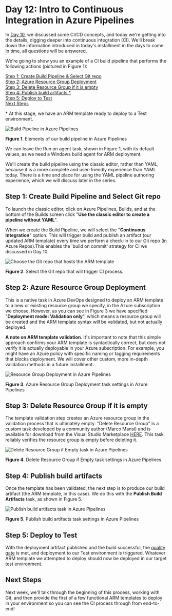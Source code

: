 # Day 12: Intro to Continuous Integration in Azure Pipelines

In [Day 10](https://github.com/starkfell/100DaysOfIaC/blob/master/articles/day.10.cicd.iac.bldg.blocks.md#automation-controls), we discussed some CI/CD concepts, and today we're getting into the details, digging deeper into continuous integration (CI).  We'll break down the information introduced in today's installment in the days to come. In time, all questions will be answered.

We're going to show you an example of a CI build pipeline that performs the following actions (pictured in Figure 1):

  [Step 1: Create Build Pipeline & Select Git repo](#step-1-create-build-pipeline-and-select-git-repo) <br />
  [Step 2: Azure Resource Group Deployment](#step-2-azure-resource-group-deployment) <br />
  [Step 3: Delete Resource Group if it is empty](#step-3-delete-resource-group-if-it-is-empty) <br />
  [Step 4: Publish build artifacts *](#step-4-publish-build-artifacts) <br />
  [Step 5: Deploy to Test](#step-5-deploy-to-test) <br />
  [Next Steps](#next-steps) <br />

\* At this stage, we have an ARM template ready to deploy to a Test environment.

![Build Pipeline in Azure Pipelines](figure1.png)

**Figure 1**. Elements of our build pipeline in Azure Pipelines

We can leave the Run on agent task, shown in Figure 1, with its default values, as we need a Windows build agent for ARM deployment.

We'll create the build pipeline using the classic editor, rather than YAML, because it is a more complete and user-friendly experience than YAML today. There is a time and place for using the YAML pipeline authoring experience, which we will discuss later in the series.

## Step 1: Create Build Pipeline and Select Git repo

To launch the classic editor, click on Azure Pipelines, Builds, and at the bottom of the Builds screen click "**Use the classic editor to create a pipeline without YAML**".

 When we create the Build Pipeline, we will select the "**Continuous Integration**" option. This will trigger build and publish an artifact (our updated ARM template) every time we perform a check-in to our Git repo (in Azure Repos).This enables the 'build on commit' strategy for CI we discussed in Day 10.

![Choose the Git repo that hosts the ARM template](figure2.png)

**Figure 2**. Select the Git repo that will trigger CI process.

## Step 2: Azure Resource Group Deployment

This is a native task in Azure DevOps designed to deploy an ARM template to a new or existing resource group we specify, in the Azure subscription we choose. However, as you can see in Figure 3 we have specified "**Deployment mode: Validation only**", which means a resource group will be created and the ARM template syntax will be validated, but not actually deployed.

**A note on ARM template validation**. It's important to note that this simple approach confirms your ARM template is syntactically correct, but does not verify it is actually deployable in your Azure subscription. For example, you might have an Azure policy with specific naming or tagging requirements that blocks deployment. We will cover other custom, more in-depth validation methods in a future installment.

![Resource Group Deployment in Azure Pipelines](figure3.png)

**Figure 3**. Azure Resource Group Deployment task settings in Azure Pipelines

## Step 3: Delete Resource Group if it is empty

The template validation step creates an Azure resource group in the validation process that is ultimately empty. "Delete Resource Group" is a custom task developed by a community author (Marco Mansi) and is available for download from the Visual Studio Marketplace [HERE](https://marketplace.visualstudio.com/items?itemName=marcomansi.MarcoMansi-Xpirit-Vsts-DeleteResourceGroupIfEmpty). This task reliably verifies the  resource group is empty before deleting it.

![Delete Resource Group if Empty task in Azure Pipelines](figure4.png)

**Figure 4**. Delete Resource Group if Empty task settings in Azure Pipelines

## Step 4: Publish build artifacts

Once the template has been validated, the next step is to produce our build artifact (the ARM template, in this case). We do this with the **Publish Build Artifacts** task, as shown in Figure 5.

![Publish build artifacts task in Azure Pipelines](figure5.png)

**Figure 5**. Publish build artifacts task settings in Azure Pipelines

## Step 5: Deploy to Test

With the deployment artifact published and the build successful, the [quality gate](https://github.com/starkfell/100DaysOfIaC/blob/master/articles/day.10.cicd.iac.bldg.blocks.md#automation-controls) is met, and deployment to our Test environment is triggered. Whatever ARM template we attempted to deploy should now be deployed in our target test environment.

## Next Steps

Next week, we'll talk through the beginning of this process, working with Git, and then provide the first of a few functional ARM templates to deploy in your environment so you can see the CI process through from end-to-end!
